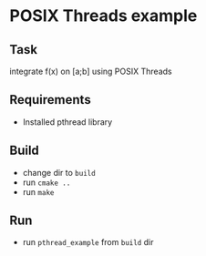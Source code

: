 # POSIX Threads example

## Task

integrate f(x) on [a;b] using POSIX Threads

## Requirements

* Installed pthread library

## Build

* change dir to `build`
* run `cmake ..`
* run `make`

## Run

* run `pthread_example` from `build` dir
